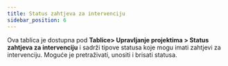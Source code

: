 ```yaml
---
title: Status zahtjeva za intervenciju
sidebar_position: 6
---
```


Ova tablica je dostupna pod **Tablice> Upravljanje projektima  > Status zahtjeva za intervenciju** i sadrži tipove statusa koje mogu imati zahtjevi za intervenciju. Moguće je pretraživati, unositi i brisati statusa.